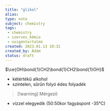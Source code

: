 ```yaml
---
title: "glikol"
alias: 
type: note
subject: chemistry
tags:
 - chemistry
 - szerves_kémia
 - oxigéntartalmú
created: 2023.01.13 10:31
created_by: Ádám
status: draft
---
```

$\ce{OH\bond{1}CH2\bond{1}CH2\bond{1}OH}$
- kétértékű alkohol
- színtelen, sűrűn folyó édes folyadék
>[!warning] Mérgező 
- vízzel elegyedik (50:50kor fagyáspont -35°C)